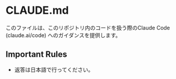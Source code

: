 # CLAUDE.md

このファイルは、このリポジトリ内のコードを扱う際のClaude Code (claude.ai/code) へのガイダンスを提供します。

## Important Rules

- 返答は日本語で行ってください。
